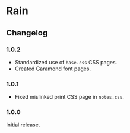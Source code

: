 <link rel="stylesheet" type="text/css" href="css/notes.css">

# Rain

## Changelog

### 1.0.2

* Standardized use of `base.css` CSS pages.
* Created Garamond font pages.

### 1.0.1

* Fixed mislinked print CSS page in `notes.css`.

### 1.0.0

Initial release.
